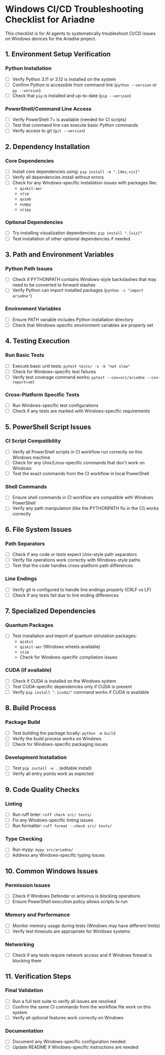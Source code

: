 # Windows CI/CD Troubleshooting Checklist for Ariadne

This checklist is for AI agents to systematically troubleshoot CI/CD issues on Windows devices for the Ariadne project.

## 1. Environment Setup Verification

### Python Installation
- [ ] Verify Python 3.11 or 3.12 is installed on the system
- [ ] Confirm Python is accessible from command line (`python --version` or `py --version`)
- [ ] Check that `pip` is installed and up-to-date (`pip --version`)

### PowerShell/Command Line Access
- [ ] Verify PowerShell 7+ is available (needed for CI scripts)
- [ ] Test that command line can execute basic Python commands
- [ ] Verify access to git (`git --version`)

## 2. Dependency Installation

### Core Dependencies
- [ ] Install core dependencies using: `pip install -e ".[dev,viz]"`
- [ ] Verify all dependencies install without errors
- [ ] Check for any Windows-specific installation issues with packages like:
  - `qiskit-aer`
  - `stim`
  - `quimb`
  - `numpy`
  - `scipy`

### Optional Dependencies
- [ ] Try installing visualization dependencies: `pip install ".[viz]"`
- [ ] Test installation of other optional dependencies if needed

## 3. Path and Environment Variables

### Python Path Issues
- [ ] Check if PYTHONPATH contains Windows-style backslashes that may need to be converted to forward slashes
- [ ] Verify Python can import installed packages (`python -c "import ariadne"`)

### Environment Variables
- [ ] Ensure PATH variable includes Python installation directory
- [ ] Check that Windows-specific environment variables are properly set

## 4. Testing Execution

### Run Basic Tests
- [ ] Execute basic unit tests: `pytest tests/ -v -k "not slow"`
- [ ] Check for Windows-specific test failures
- [ ] Verify test coverage command works: `pytest --cov=src/ariadne --cov-report=xml`

### Cross-Platform Specific Tests
- [ ] Run Windows-specific test configurations
- [ ] Check if any tests are marked with Windows-specific requirements

## 5. PowerShell Script Issues

### CI Script Compatibility
- [ ] Verify all PowerShell scripts in CI workflow run correctly on this Windows machine
- [ ] Check for any Unix/Linux-specific commands that don't work on Windows
- [ ] Test the exact commands from the CI workflow in local PowerShell

### Shell Commands
- [ ] Ensure shell commands in CI workflow are compatible with Windows PowerShell
- [ ] Verify any path manipulation (like the PYTHONPATH fix in the CI) works correctly

## 6. File System Issues

### Path Separators
- [ ] Check if any code or tests expect Unix-style path separators
- [ ] Verify file operations work correctly with Windows-style paths
- [ ] Test that the code handles cross-platform path differences

### Line Endings
- [ ] Verify git is configured to handle line endings properly (CRLF vs LF)
- [ ] Check if any tests fail due to line ending differences

## 7. Specialized Dependencies

### Quantum Packages
- [ ] Test installation and import of quantum simulation packages:
  - `qiskit`
  - `qiskit-aer` (Windows wheels available)
  - `stim`
  - Check for Windows-specific compilation issues

### CUDA (if available)
- [ ] Check if CUDA is installed on the Windows system
- [ ] Test CUDA-specific dependencies only if CUDA is present
- [ ] Verify `pip install ".[cuda]"` command works if CUDA is available

## 8. Build Process

### Package Build
- [ ] Test building the package locally: `python -m build`
- [ ] Verify the build process works on Windows
- [ ] Check for Windows-specific packaging issues

### Development Installation
- [ ] Test `pip install -e .` (editable install)
- [ ] Verify all entry points work as expected

## 9. Code Quality Checks

### Linting
- [ ] Run ruff linter: `ruff check src/ tests/`
- [ ] Fix any Windows-specific linting issues
- [ ] Run formatter: `ruff format --check src/ tests/`

### Type Checking
- [ ] Run mypy: `mypy src/ariadne/`
- [ ] Address any Windows-specific typing issues

## 10. Common Windows Issues

### Permission Issues
- [ ] Check if Windows Defender or antivirus is blocking operations
- [ ] Ensure PowerShell execution policy allows scripts to run

### Memory and Performance
- [ ] Monitor memory usage during tests (Windows may have different limits)
- [ ] Verify test timeouts are appropriate for Windows systems

### Networking
- [ ] Check if any tests require network access and if Windows firewall is blocking them

## 11. Verification Steps

### Final Validation
- [ ] Run a full test suite to verify all issues are resolved
- [ ] Confirm the same CI commands from the workflow file work on this system
- [ ] Verify all optional features work correctly on Windows

### Documentation
- [ ] Document any Windows-specific configuration needed
- [ ] Update README if Windows-specific instructions are needed
